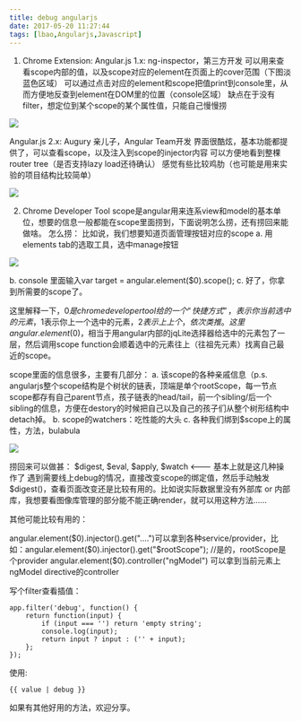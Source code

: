 ```yaml
---
title: debug angularjs
date: 2017-05-20 11:27:44
tags: [lbao,Angularjs,Javascript]
---
```


1. Chrome Extension:
Angular.js 1.x: ng-inspector，第三方开发
可以用来查看scope内部的值，以及scope对应的element在页面上的cover范围（下图淡蓝色区域）
可以通过点击对应的element和scope把值print到console里，从而方便地反查到element在DOM里的位置（console区域）
缺点在于没有filter，想定位到某个scope的某个属性值，只能自己慢慢捞

![](https://github.com/wflkaaa/dragonfly/blob/master/code/images/angular-debug1.png?raw=true)

<!-- more -->

Angular.js 2.x: Augury
亲儿子，Angular Team开发
界面很酷炫，基本功能都提供了，可以查看scope，以及注入到scope的injector内容
可以方便地看到整棵router tree（是否支持lazy load还待确认）
感觉有些比较鸡肋（也可能是用来实验的项目结构比较简单）

![](https://github.com/wflkaaa/dragonfly/blob/master/code/images/angular-debug2.png?raw=true)

2. Chrome Developer Tool
scope是angular用来连系view和model的基本单位，想要的信息一般都能在scope里面捞到，下面说明怎么捞，还有捞回来能做啥。
怎么捞：
比如说，我们想要知道页面管理按钮对应的scope
a. 用elements tab的选取工具，选中manage按钮

![](https://github.com/wflkaaa/dragonfly/blob/master/code/images/angular-debug3.png?raw=true)

b. console 里面输入var target = angular.element($0).scope();
c. 好了，你拿到所需要的scope了。

这里解释一下，$0是chrome developer tool给的一个“快捷方式”，表示你当前选中的元素，$1表示你上一个选中的元素，$2表示上上个，依次类推。
这里angular.element($0)，相当于用angular内部的jqLite选择器给选中的元素包了一层，然后调用scope function会顺着选中的元素往上（往祖先元素）找离自己最近的scope。

scope里面的信息很多，主要有几部分：
a. 该scope的各种亲戚信息（p.s. angularjs整个scope结构是个树状的链表，顶端是单个rootScope，每一节点scope都存有自己parent节点，孩子链表的head/tail，前一个sibling/后一个sibling的信息，方便在destory的时候把自己以及自己的孩子们从整个树形结构中detach掉。
b. scope的watchers：吃性能的大头
c. 各种我们绑到$scope上的属性，方法，bulabula

![](https://github.com/wflkaaa/dragonfly/blob/master/code/images/angular-debug4.png?raw=true)

捞回来可以做甚：
$digest, $eval, $apply, $watch <--- 基本上就是这几种操作了
遇到需要线上debug的情况，直接改变scope的绑定值，然后手动触发 $digest()，查看页面改变还是比较有用的。比如说实际数据里没有外部库 or 内部库，我想要看图像库管理的部分能不能正确render，就可以用这种方法……

其他可能比较有用的：

angular.element($0).injector().get("....")可以拿到各种service/provider，比如：angular.element($0).injector().get("$rootScope");
//是的，rootScope是个provider
angular.element($0).controller("ngModel")
可以拿到当前元素上ngModel directive的controller

写个filter查看插值：
```
app.filter('debug', function() { 
	return function(input) {
		if (input === '') return 'empty string';  
		console.log(input);  
		return input ? input : ('' + input);  
	};
});
```
使用:

```{{ value | debug }}```

如果有其他好用的方法，欢迎分享。

